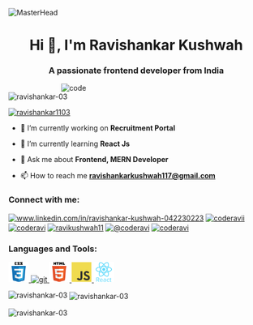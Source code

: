 ![MasterHead](https://arkevo-group.com/wp-content/uploads/2022/02/ezgif.com-gif-maker.gif)
<h1 align="center">Hi 👋, I'm Ravishankar Kushwah</h1>
<h3 align="center">A passionate frontend developer from India</h3>
<img align="right" alt="code" width="400" src="https://i.pinimg.com/originals/54/e3/7d/54e37d8074ebcde1d96c77d7b2a7f310.gif"

<p align="left"> <img src="https://komarev.com/ghpvc/?username=ravishankar-03&label=Profile%20views&color=0e75b6&style=flat" alt="ravishankar-03" /> </p>

<p align="left"> <a href="https://twitter.com/ravishankar1103" target="blank"><img src="https://img.shields.io/twitter/follow/ravishankar1103?logo=twitter&style=for-the-badge" alt="ravishankar1103" /></a> </p>

- 🔭 I’m currently working on **Recruitment Portal**

- 🌱 I’m currently learning **React Js**

- 💬 Ask me about **Frontend, MERN Developer**

- 📫 How to reach me **ravishankarkushwah117@gmail.com**

<h3 align="left">Connect with me:</h3>
<p align="left">
<a href="https://linkedin.com/in/www.linkedin.com/in/ravishankar-kushwah-042230223" target="blank"><img align="center" src="https://raw.githubusercontent.com/rahuldkjain/github-profile-readme-generator/master/src/images/icons/Social/linked-in-alt.svg" alt="www.linkedin.com/in/ravishankar-kushwah-042230223" height="30" width="40" /></a>
<a href="https://instagram.com/coderavii" target="blank"><img align="center" src="https://raw.githubusercontent.com/rahuldkjain/github-profile-readme-generator/master/src/images/icons/Social/instagram.svg" alt="coderavii" height="30" width="40" /></a>
<a href="https://dribbble.com/coderavi" target="blank"><img align="center" src="https://raw.githubusercontent.com/rahuldkjain/github-profile-readme-generator/master/src/images/icons/Social/dribbble.svg" alt="coderavi" height="30" width="40" /></a>
<a href="https://www.behance.net/ravikushwah11" target="blank"><img align="center" src="https://raw.githubusercontent.com/rahuldkjain/github-profile-readme-generator/master/src/images/icons/Social/behance.svg" alt="ravikushwah11" height="30" width="40" /></a>
<a href="https://medium.com/@coderavi" target="blank"><img align="center" src="https://raw.githubusercontent.com/rahuldkjain/github-profile-readme-generator/master/src/images/icons/Social/medium.svg" alt="@coderavi" height="30" width="40" /></a>
<a href="https://www.youtube.com/c/coderavi" target="blank"><img align="center" src="https://raw.githubusercontent.com/rahuldkjain/github-profile-readme-generator/master/src/images/icons/Social/youtube.svg" alt="coderavi" height="30" width="40" /></a>
</p>

<h3 align="left">Languages and Tools:</h3>
<p align="left">  <a href="https://www.w3schools.com/css/" target="_blank" rel="noreferrer"> <img src="https://raw.githubusercontent.com/devicons/devicon/master/icons/css3/css3-original-wordmark.svg" alt="css3" width="40" height="40"/> </a>  <a href="https://git-scm.com/" target="_blank" rel="noreferrer"> <img src="https://www.vectorlogo.zone/logos/git-scm/git-scm-icon.svg" alt="git" width="40" height="40"/> </a> <a href="https://www.w3.org/html/" target="_blank" rel="noreferrer"> <img src="https://raw.githubusercontent.com/devicons/devicon/master/icons/html5/html5-original-wordmark.svg" alt="html5" width="40" height="40"/> </a>  <a href="https://developer.mozilla.org/en-US/docs/Web/JavaScript" target="_blank" rel="noreferrer"> <img src="https://raw.githubusercontent.com/devicons/devicon/master/icons/javascript/javascript-original.svg" alt="javascript" width="40" height="40"/> </a>  <a href="https://reactjs.org/" target="_blank" rel="noreferrer"> <img src="https://raw.githubusercontent.com/devicons/devicon/master/icons/react/react-original-wordmark.svg" alt="react" width="40" height="40"/> </a> </p>

<p><img align="left" src="https://github-readme-stats.vercel.app/api/top-langs?username=ravishankar-03&show_icons=true&locale=en&layout=compact" alt="ravishankar-03" /></p>

<p>&nbsp;<img align="center" src="https://github-readme-stats.vercel.app/api?username=ravishankar-03&show_icons=true&locale=en" alt="ravishankar-03" /></p>

<p><img align="center" src="https://github-readme-streak-stats.herokuapp.com/?user=ravishankar-03&" alt="ravishankar-03" /></p>


<!---
ravishankar-03/ravishankar-03 is a ✨ special ✨ repository because its `README.md` (this file) appears on your GitHub profile.
You can click the Preview link to take a look at your changes.
--->

